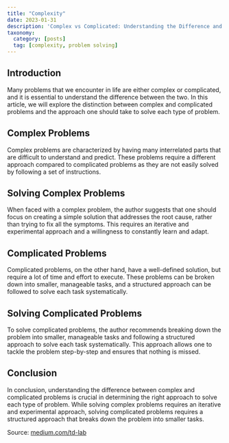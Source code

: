 ```yaml
---
title: "Complexity"
date: 2023-01-31
description: 'Complex vs Complicated: Understanding the Difference and Solving Approach'
taxonomy:
  category: [posts]
  tag: [complexity, problem solving]
---
```


## Introduction

Many problems that we encounter in life are either complex or complicated, and it is essential to understand the difference between the two. In this article, we will explore the distinction between complex and complicated problems and the approach one should take to solve each type of problem.

## Complex Problems

Complex problems are characterized by having many interrelated parts that are difficult to understand and predict. These problems require a different approach compared to complicated problems as they are not easily solved by following a set of instructions.

## Solving Complex Problems

When faced with a complex problem, the author suggests that one should focus on creating a simple solution that addresses the root cause, rather than trying to fix all the symptoms. This requires an iterative and experimental approach and a willingness to constantly learn and adapt.

## Complicated Problems

Complicated problems, on the other hand, have a well-defined solution, but require a lot of time and effort to execute. These problems can be broken down into smaller, manageable tasks, and a structured approach can be followed to solve each task systematically.

## Solving Complicated Problems

To solve complicated problems, the author recommends breaking down the problem into smaller, manageable tasks and following a structured approach to solve each task systematically. This approach allows one to tackle the problem step-by-step and ensures that nothing is missed.

## Conclusion

In conclusion, understanding the difference between complex and complicated problems is crucial in determining the right approach to solve each type of problem. While solving complex problems requires an iterative and experimental approach, solving complicated problems requires a structured approach that breaks down the problem into smaller tasks.

Source: [medium.com/td-lab]([https://medium.com/td-lab/complex-vs-complicated-which-problem-are-you-solving-211a55ca9251](https://medium.com/td-lab/complex-vs-complicated-which-problem-are-you-solving-211a55ca9251))
